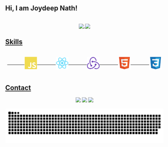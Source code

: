 ## Hi, I am Joydeep Nath! 
</br>

 <div align="center">
  <a href="https://github.com/Joydeep279">
   <img align="center" height="170" src="https://github-readme-stats.vercel.app/api/top-langs/?username=Joydeep279&layout=compact&langs_count=16&theme=dracula"/>
  <img align="center" src="https://github-readme-stats.vercel.app/api?username=Joydeep279&show_icons=true&theme=dracula&include_all_commits=true&count_private=true&hide=issues"/>
</div>
 
 ## Skills
<div style="display: inline_block" align="center"><br>
 &nbsp;&nbsp;&nbsp;&nbsp;&nbsp;&nbsp;&nbsp;&nbsp;&nbsp;&nbsp;&nbsp;&nbsp;&nbsp;
  <img height="40" align="center" alt="Erica-Js" height="30" width="40" src="https://raw.githubusercontent.com/devicons/devicon/master/icons/javascript/javascript-plain.svg">
 &nbsp;&nbsp;&nbsp;&nbsp;&nbsp;&nbsp;&nbsp;&nbsp;&nbsp;&nbsp;&nbsp;&nbsp;&nbsp;
  <img height="40" align="center" alt="Erica-React" height="30" width="40" src="https://raw.githubusercontent.com/devicons/devicon/master/icons/react/react-original.svg">
 &nbsp;&nbsp;&nbsp;&nbsp;&nbsp;&nbsp;&nbsp;&nbsp;&nbsp;&nbsp;&nbsp;&nbsp;&nbsp;
  <img height="40" align="center" alt="Erica-Redux" height="30" width="40" src="https://raw.githubusercontent.com/devicons/devicon/master/icons/redux/redux-original.svg">
 &nbsp;&nbsp;&nbsp;&nbsp;&nbsp;&nbsp;&nbsp;&nbsp;&nbsp;&nbsp;&nbsp;&nbsp;&nbsp;
  <img height="40" align="center" alt="Erica-HTML" height="30" width="40" src="https://raw.githubusercontent.com/devicons/devicon/master/icons/html5/html5-original.svg">
 &nbsp;&nbsp;&nbsp;&nbsp;&nbsp;&nbsp;&nbsp;&nbsp;&nbsp;&nbsp;&nbsp;&nbsp;&nbsp;
  <img height="40" align="center" alt="Erica-CSS" height="30" width="40" src="https://raw.githubusercontent.com/devicons/devicon/master/icons/css3/css3-original.svg">

</div>
  
</br>

## Contact 
<div align="center"> 
  <a href="https://www.linkedin.com/in/joydeep-nath-1a34a9229/" target="_blank"><img src="https://img.shields.io/badge/-LinkedIn-%230077B5?style=for-the-badge&logo=linkedin&logoColor=white" target="_blank"></a> 
  <a href="https://instagram.com/joydeepnath007" target="_blank"><img src="https://img.shields.io/badge/-Instagram-%23E4405F?style=for-the-badge&logo=instagram&logoColor=white" target="_blank"></a>
  <a href = "mailto: joydeepnath279@gmail.com"><img src="https://img.shields.io/badge/-Gmail-%23333?style=for-the-badge&logo=gmail&logoColor=white" target="_blank"></a>
 </br>
</br>
 
 <img alt="github contribution grid snake animation" src="https://raw.githubusercontent.com/Joydeep279/Joydeep279/output/github-contribution-grid-snake.svg">
 
</div>
